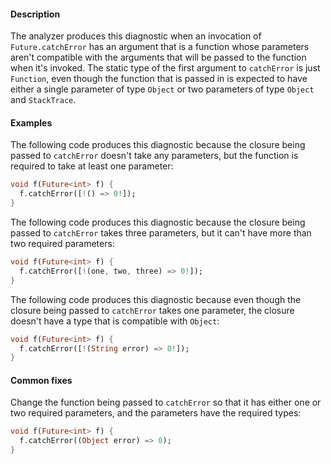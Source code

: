 #### Description

The analyzer produces this diagnostic when an invocation of
`Future.catchError` has an argument that is a function whose parameters
aren't compatible with the arguments that will be passed to the function
when it's invoked. The static type of the first argument to `catchError`
is just `Function`, even though the function that is passed in is expected
to have either a single parameter of type `Object` or two parameters of
type `Object` and `StackTrace`.

#### Examples

The following code produces this diagnostic because the closure being
passed to `catchError` doesn't take any parameters, but the function is
required to take at least one parameter:

```dart
void f(Future<int> f) {
  f.catchError([!() => 0!]);
}
```

The following code produces this diagnostic because the closure being
passed to `catchError` takes three parameters, but it can't have more than
two required parameters:

```dart
void f(Future<int> f) {
  f.catchError([!(one, two, three) => 0!]);
}
```

The following code produces this diagnostic because even though the closure
being passed to `catchError` takes one parameter, the closure doesn't have
a type that is compatible with `Object`:

```dart
void f(Future<int> f) {
  f.catchError([!(String error) => 0!]);
}
```

#### Common fixes

Change the function being passed to `catchError` so that it has either one
or two required parameters, and the parameters have the required types:

```dart
void f(Future<int> f) {
  f.catchError((Object error) => 0);
}
```